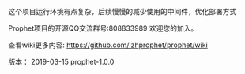 这个项目运行环境有点复杂，后续慢慢的减少使用的中间件，优化部署方式


Prophet项目的开源QQ交流群号:808833989 欢迎您的加入。 


查看wiki更多内容: https://github.com/lzhprophet/prophet/wiki


版本：
2019-03-15   prophet-1.0.0   
